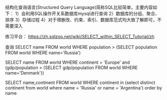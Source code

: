 结构化查询语言(Structured Query Language)简称SQL比较简单，主要内容如下：
1）会利用SQL操作开关系数据库mysql进行查询
2）数据库的分组、聚合、排序
3）存储过程
4）对于增删改、约束、索引、数据库范式均大致了解即可，不需要深入


练习平台：
https://zh.sqlzoo.net/wiki/SELECT_within_SELECT_Tutorial/zh


查询
SELECT name FROM world WHERE population > (SELECT population FROM world WHERE name='Russia')

SELECT name FROM world WHERE continent = 'Europe' and (gdp/population > 
(SELECT gdp/population FROM world WHERE name='Denmark'))

SELECT name,continent FROM world WHERE continent in (select distinct continent from world where name = 'Russia' or name = 'Argentina') order by name
